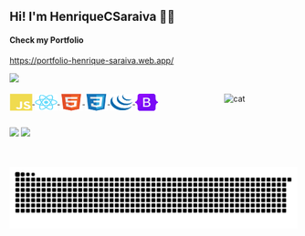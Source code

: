 ## Hi! I'm HenriqueCSaraiva 🐱‍💻

#### Check my Portfolio
https://portfolio-henrique-saraiva.web.app/

<div>
  <a href="https://github.com/HenriqueCSaraiva>
  <img height="180em" src="https://github-readme-stats-henriquecsaraiva.vercel.app/api?username=HenriqueCSaraiva&show_icons=true&theme=dracula" />
  
  <img height="180em" src="https://github-readme-stats.vercel.app/api/top-langs/?username=HenriqueCSaraiva&layout=compact&langs_count=7&theme=dracula"/>
  </div>                                                                                                                                              

  <div style="display: inline_block"><br>
  <img align="center" alt="Js" height="30" width="40" src="https://raw.githubusercontent.com/devicons/devicon/master/icons/javascript/javascript-plain.svg">
  <img align="center" alt="React" height="30" width="40" src="https://raw.githubusercontent.com/devicons/devicon/master/icons/react/react-original.svg">
  <img align="center" alt="HTML" height="30" width="40" src="https://raw.githubusercontent.com/devicons/devicon/master/icons/html5/html5-original.svg">
  <img align="center" alt="CSS" height="30" width="40" src="https://raw.githubusercontent.com/devicons/devicon/master/icons/css3/css3-original.svg">
  <img align="center" alt="Jquery" height="30" width="40" src="https://raw.githubusercontent.com/devicons/devicon/master/icons/jquery/jquery-original.svg">
  <img align="center" alt="Bootstrap" height="30" width="40" src="https://raw.githubusercontent.com/devicons/devicon/master/icons/bootstrap/bootstrap-original.svg">
  
  <img align="right" alt="cat" src="https://media.giphy.com/media/vFKqnCdLPNOKc/giphy.gif" width="128" height="128" />
                                                                                                                                  
</div>

 ## 
                                                                                                   
<div> 
  <a href="https://www.instagram.com/henrique_c_saraiva/" target="_blank"><img src="https://img.shields.io/badge/-Instagram-%23E4405F?style=for-the-badge&logo=instagram&logoColor=white" target="_blank"></a>
  <a href="https://www.linkedin.com/in/henrique-csaraiva/" target="_blank"><img src="https://img.shields.io/badge/-LinkedIn-%230077B5?style=for-the-badge&logo=linkedin&logoColor=white" target="_blank"></a> 

![Snake animation](https://github.com/HenriqueCSaraiva/HenriqueCSaraiva/blob/output/github-contribution-grid-snake.svg)


</div>
